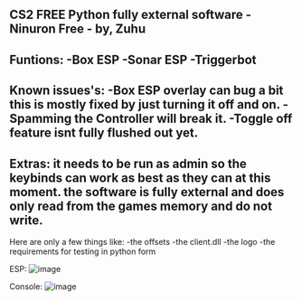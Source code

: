 CS2 FREE Python fully external software - Ninuron Free - by, Zuhu
-----------------------------------------------------------------------------------------
Funtions:
-Box ESP
-Sonar ESP
-Triggerbot
-----------------------------------------------------------------------------------------
Known issues's:
-Box ESP overlay can bug a bit this is mostly fixed by just turning it off and on.
-Spamming the Controller will break it.
-Toggle off feature isnt fully flushed out yet.
-----------------------------------------------------------------------------------------
Extras:
it needs to be run as admin so the keybinds can work as best as they can at this moment.
the software is fully external and does only read from the games memory and do not write.
-----------------------------------------------------------------------------------------
Here are only a few things like:
-the offsets
-the client.dll
-the logo
-the requirements for testing in python form

ESP:
![image](https://github.com/ZuhuInc/TESTS/assets/66175704/fb78a5e2-4b63-4096-96ba-4b24c1f4002a)

Console:
![image](https://github.com/ZuhuInc/TESTS/assets/66175704/0918b9d1-b3d7-4d00-9f71-860728de2966)
